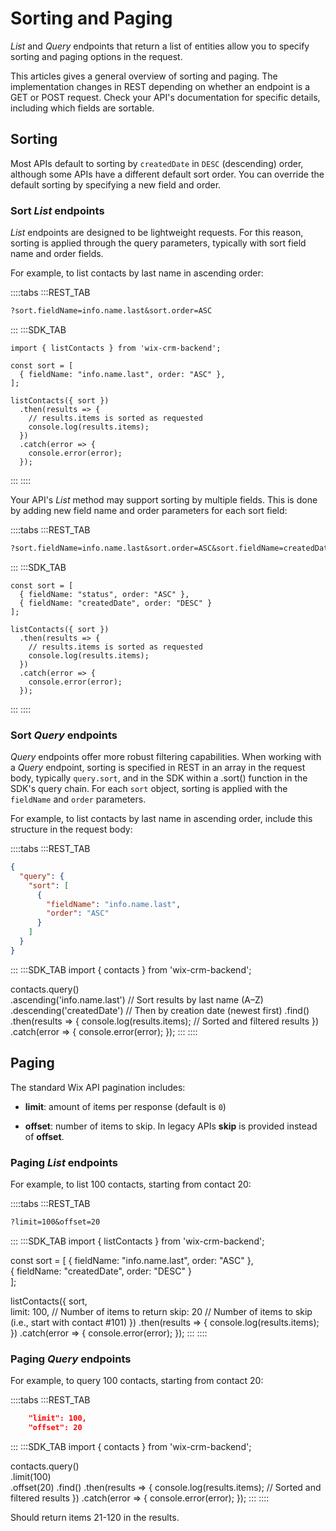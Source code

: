 # Sorting and Paging

_List_ and _Query_ endpoints that return a list of entities
allow you to specify sorting and paging options in the request.

This articles gives a general overview of sorting and paging.
The implementation changes in REST
depending on whether an endpoint is a GET or POST request.
Check your API's documentation for specific details,
including which fields are sortable.

## Sorting

Most APIs default to sorting by `createdDate` in `DESC` (descending) order,
although some APIs have a different default sort order.
You can override the default sorting by specifying
a new field and order.

### Sort _List_ endpoints

_List_ endpoints are designed to be lightweight requests.
For this reason, sorting is applied through the query parameters,
typically with sort field name and order fields.

For example, to list contacts by last name in ascending order:

::::tabs
:::REST_TAB
```txt
?sort.fieldName=info.name.last&sort.order=ASC
```
:::
:::SDK_TAB
```
import { listContacts } from 'wix-crm-backend';

const sort = [
  { fieldName: "info.name.last", order: "ASC" },
];

listContacts({ sort })
  .then(results => {
    // results.items is sorted as requested
    console.log(results.items);
  })
  .catch(error => {
    console.error(error);
  });
```
:::
::::

Your API's _List_ method may support sorting by multiple fields.
This is done by adding new field name and order parameters
for each sort field:

::::tabs
:::REST_TAB
```txt
?sort.fieldName=info.name.last&sort.order=ASC&sort.fieldName=createdDate&sort.order=ASC
```
:::
:::SDK_TAB
```
const sort = [
  { fieldName: "status", order: "ASC" },
  { fieldName: "createdDate", order: "DESC" }
];

listContacts({ sort })
  .then(results => {
    // results.items is sorted as requested
    console.log(results.items);
  })
  .catch(error => {
    console.error(error);
  });
```
:::
::::


### Sort _Query_ endpoints

_Query_ endpoints offer more robust filtering capabilities.
When working with a _Query_ endpoint,
sorting is specified in REST in an array in the request body,
typically `query.sort`, and in the SDK within a .sort() function in the SDK's query chain. 
For each `sort` object,
sorting is applied with the `fieldName` and `order` parameters.

For example, to list contacts by last name in ascending order,
include this structure in the request body:

::::tabs
:::REST_TAB
```json
{
  "query": {
    "sort": [
      {
        "fieldName": "info.name.last",
        "order": "ASC"
      }
    ]
  }
}
```
:::
:::SDK_TAB
import { contacts } from 'wix-crm-backend';

contacts.query()       
  .ascending('info.name.last')                 // Sort results by last name (A–Z)
  .descending('createdDate')                   // Then by creation date (newest first)
  .find()
  .then(results => {
    console.log(results.items); // Sorted and filtered results
  })
  .catch(error => {
    console.error(error);
  });
:::
::::

## Paging

The standard Wix API pagination includes:

- **limit**: amount of items per response (default is `0`)

- **offset**: number of items to skip. In legacy APIs **skip** is provided instead of **offset**.



### Paging _List_ endpoints

For example, to list 100 contacts, starting from contact 20:

::::tabs
:::REST_TAB
```txt
?limit=100&offset=20
```
:::
:::SDK_TAB
import { listContacts } from 'wix-crm-backend';

const sort = [
  { fieldName: "info.name.last", order: "ASC" },   
  { fieldName: "createdDate", order: "DESC" }      
];

listContacts({
  sort,     
  limit: 100, // Number of items to return
  skip: 20  // Number of items to skip (i.e., start with contact #101)
})
.then(results => {
  console.log(results.items);
})
.catch(error => {
  console.error(error);
});
:::
::::


### Paging _Query_ endpoints

For example, to query 100 contacts, starting from contact 20:

::::tabs
:::REST_TAB
```json
    "limit": 100, 
    "offset": 20 
```
:::
:::SDK_TAB
import { contacts } from 'wix-crm-backend'; 

contacts.query()                  
  .limit(100)  
  .offset(20)
  .find()
  .then(results => {
    console.log(results.items); // Sorted and filtered results
  })
  .catch(error => {
    console.error(error);
  });
:::
::::

Should return items 21-120 in the results.
